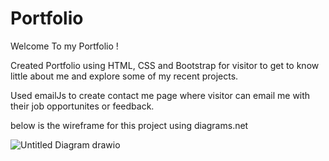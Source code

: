 # Portfolio

Welcome To my Portfolio !

Created Portfolio using HTML, CSS and Bootstrap for visitor to get to know little about me and explore some of my recent projects.

Used emailJs to create contact me page where visitor can email me with their job opportunites or feedback.

below is the wireframe for this project using diagrams.net

![Untitled Diagram drawio](https://user-images.githubusercontent.com/113655954/213314286-0d9d487d-3115-49dd-bb16-2dbe10fe5c6b.png)
